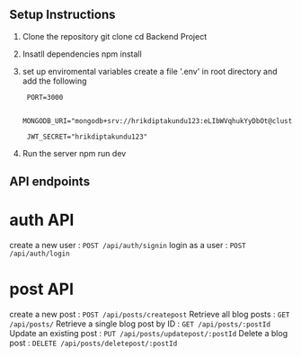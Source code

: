 ## Setup Instructions

1. Clone the repository
    git clone <repo url>
    cd Backend Project

2. Insatll dependencies
    npm install
    
3. set up enviromental variables
    create a file '.env' in root directory and add the following

        PORT=3000

        MONGODB_URI="mongodb+srv://hrikdiptakundu123:eLIbWVqhukYyDbOt@cluster0.g5oijl1.mongodb.net/retryWrites=true&w=majority&appName=Cluster0"

        JWT_SECRET="hrikdiptakundu123"

4. Run the server
    npm run dev

## API endpoints

# auth API

create a new user : `POST /api/auth/signin`
login as a user : `POST /api/auth/login`

# post API 

create a new post : `POST /api/posts/createpost`
Retrieve all blog posts : `GET /api/posts/`
Retrieve a single blog post by ID : `GET /api/posts/:postId`
Update an existing post : `PUT /api/posts/updatepost/:postId`
Delete a blog post : `DELETE /api/posts/deletepost/:postId`